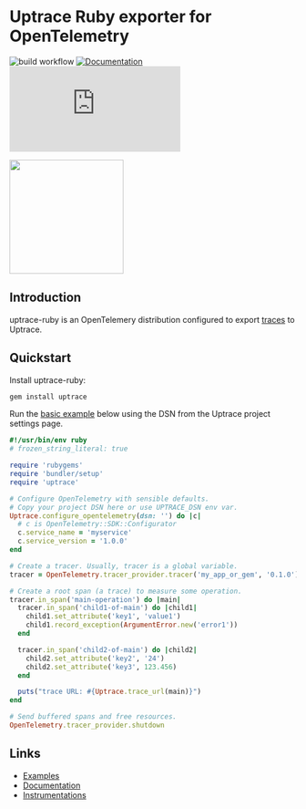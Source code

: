 # Uptrace Ruby exporter for OpenTelemetry

![build workflow](https://github.com/uptrace/uptrace-ruby/actions/workflows/build.yml/badge.svg)
[![Documentation](https://img.shields.io/badge/uptrace-documentation-informational)](https://uptrace.dev/docs/ruby.html)
[![Chat](https://img.shields.io/matrix/uptrace:matrix.org)](https://matrix.to/#/#uptrace:matrix.org)

<a href="https://uptrace.dev/docs/ruby.html">
  <img src="https://uptrace.dev/docs/devicon/ruby-original.svg" height="200px" />
</a>

## Introduction

uptrace-ruby is an OpenTelemery distribution configured to export
[traces](https://uptrace.dev/opentelemetry/distributed-tracing.html) to Uptrace.

## Quickstart

Install uptrace-ruby:

```bash
gem install uptrace
```

Run the [basic example](example/basic) below using the DSN from the Uptrace project settings page.

```ruby
#!/usr/bin/env ruby
# frozen_string_literal: true

require 'rubygems'
require 'bundler/setup'
require 'uptrace'

# Configure OpenTelemetry with sensible defaults.
# Copy your project DSN here or use UPTRACE_DSN env var.
Uptrace.configure_opentelemetry(dsn: '') do |c|
  # c is OpenTelemetry::SDK::Configurator
  c.service_name = 'myservice'
  c.service_version = '1.0.0'
end

# Create a tracer. Usually, tracer is a global variable.
tracer = OpenTelemetry.tracer_provider.tracer('my_app_or_gem', '0.1.0')

# Create a root span (a trace) to measure some operation.
tracer.in_span('main-operation') do |main|
  tracer.in_span('child1-of-main') do |child1|
    child1.set_attribute('key1', 'value1')
    child1.record_exception(ArgumentError.new('error1'))
  end

  tracer.in_span('child2-of-main') do |child2|
    child2.set_attribute('key2', '24')
    child2.set_attribute('key3', 123.456)
  end

  puts("trace URL: #{Uptrace.trace_url(main)}")
end

# Send buffered spans and free resources.
OpenTelemetry.tracer_provider.shutdown
```

## Links

- [Examples](example)
- [Documentation](https://uptrace.dev/docs/ruby.html)
- [Instrumentations](https://uptrace.dev/opentelemetry/instrumentations/?lang=ruby)
